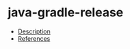 # java-gradle-release

- [Description](https://github.com/bakdata/ci-templates/tree/main/docs/descriptions/actions/java-gradle-release)
- [References](https://github.com/bakdata/ci-templates/tree/main/docs/references/actions/java-gradle-release)
